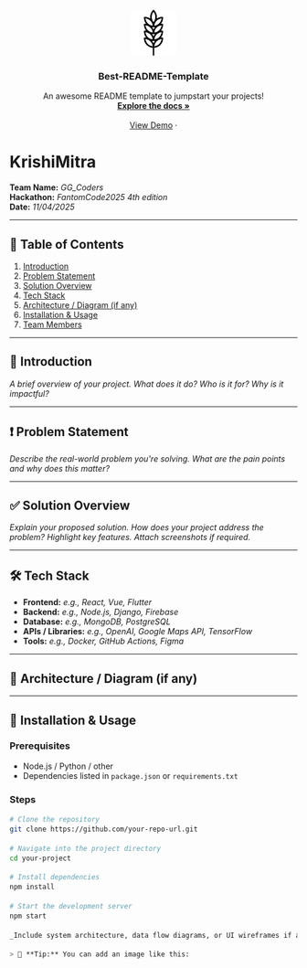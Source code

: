 <!-- PROJECT LOGO -->
<br />
<div align="center">
  <a href="https://github.com/FantomCode25/GG_Coders">
    <img src="frontend/src/assets/logo.png" alt="Logo" width="80" height="80">
  </a>

  <h3 align="center">Best-README-Template</h3>

  <p align="center">
    An awesome README template to jumpstart your projects!
    <br />
    <a href="https://github.com/FantomCode25/GG_Coders"><strong>Explore the docs »</strong></a>
    <br />
    <br />
    <a href="https://github.com/FantomCode25/GG_Coders">View Demo</a>
    &middot;
  </p>
</div>

# KrishiMitra

**Team Name:** _GG_Coders_  
**Hackathon:** _FantomCode2025 4th edition_  
**Date:** _11/04/2025_

---

## 📖 Table of Contents

1. [Introduction](#-introduction)
2. [Problem Statement](#-problem-statement)
3. [Solution Overview](#-solution-overview)
4. [Tech Stack](#-tech-stack)
5. [Architecture / Diagram (if any)](#-architecture--diagram-if-any)
6. [Installation & Usage](#-installation--usage)
7. [Team Members](#-team-members)

---

## 🧠 Introduction

_A brief overview of your project. What does it do? Who is it for? Why is it impactful?_

---

## ❗ Problem Statement

_Describe the real-world problem you're solving. What are the pain points and why does this matter?_

---

## ✅ Solution Overview

_Explain your proposed solution. How does your project address the problem? Highlight key features. Attach screenshots if required._

---

## 🛠️ Tech Stack

- **Frontend:** _e.g., React, Vue, Flutter_
- **Backend:** _e.g., Node.js, Django, Firebase_
- **Database:** _e.g., MongoDB, PostgreSQL_
- **APIs / Libraries:** _e.g., OpenAI, Google Maps API, TensorFlow_
- **Tools:** _e.g., Docker, GitHub Actions, Figma_

---

## 🧩 Architecture / Diagram (if any)

---

## 🧪 Installation & Usage

### Prerequisites

- Node.js / Python / other
- Dependencies listed in `package.json` or `requirements.txt`

### Steps

```bash
# Clone the repository
git clone https://github.com/your-repo-url.git

# Navigate into the project directory
cd your-project

# Install dependencies
npm install

# Start the development server
npm start

_Include system architecture, data flow diagrams, or UI wireframes if available._

> 📌 **Tip:** You can add an image like this:
```
